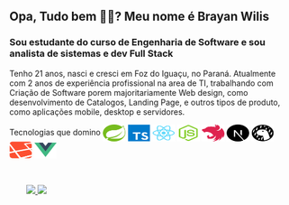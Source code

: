 ## Opa, Tudo bem 🤙🏼? Meu nome é Brayan Wilis
### Sou estudante do curso de Engenharia de Software e sou analista de sistemas e dev Full Stack
 Tenho 21 anos, nasci e cresci em Foz do Iguaçu, no Paraná.  Atualmente com 2 anos de experiência profissional na area de TI, trabalhando com Criação de Software porem majoritariamente Web design, como desenvolvimento de Catalogos, Landing Page, e outros tipos de produto, como aplicações  mobile, desktop e servidores.

<div>
  Tecnologias que domino
  <img align="center" height="30" width="40" src="https://raw.githubusercontent.com/devicons/devicon/master/icons/spring/spring-original.svg" title="Spring Boot">
  <img align="center" height="30" width="40" src="https://raw.githubusercontent.com/devicons/devicon/master/icons/typescript/typescript-plain.svg" title="Typescript">
  <img align="center" height="30" width="40" src="https://raw.githubusercontent.com/devicons/devicon/master/icons/react/react-original.svg" title="React JS">
  <img align="center" height="30" width="40" src="https://raw.githubusercontent.com/devicons/devicon/master/icons/nodejs/nodejs-original.svg" title="Node JS">
  <img align="center" height="30" width="40" src="https://github.com/devicons/devicon/blob/master/icons/nestjs/nestjs-plain.svg" title="Nest JS">
  <img align="center" height="30" width="40" src="https://raw.githubusercontent.com/devicons/devicon/master/icons/nextjs/nextjs-original.svg" title="Next JS">
  <img align="center" height="30" width="40" src="https://github.com/devicons/devicon/blob/master/icons/denojs/denojs-original.svg" title="Deno">
  <img align="center" height="30" width="40" src="https://github.com/devicons/devicon/blob/master/icons/laravel/laravel-plain.svg" title="Laravel JS">
  <img align="center" height="30" width="40" src="https://github.com/devicons/devicon/blob/master/icons/vuejs/vuejs-original.svg" title="Vue JS">
</div>
<br>
<div style="display: flex; margin: 30px">
  <a href="https://github.com/buraym">
  <img height="180em" src="https://github-readme-streak-stats.herokuapp.com?user=Buraym&theme=vue&hide_border=true&border_radius=5&locale=pt-br&date_format=j%2Fn%5B%2FY%5D" />
  <img height="180em"src="https://github-readme-stats.vercel.app/api/top-langs/?username=buraym&layout=compact&langs_count=7"/>
</div>
